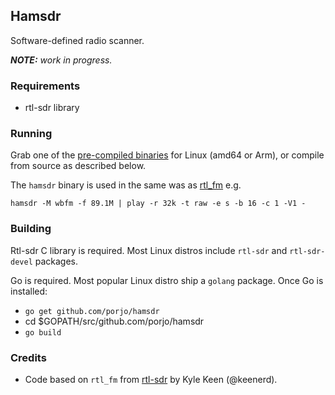 ## Hamsdr

Software-defined radio scanner. 

_**NOTE:** work in progress._

### Requirements

* rtl-sdr library

### Running

Grab one of the [pre-compiled binaries](https://github.com/porjo/hamsdr/releases) for Linux (amd64 or Arm), or compile from source as described below.

The `hamsdr` binary is used in the same was as [rtl_fm](http://kmkeen.com/rtl-demod-guide/) e.g.

```
hamsdr -M wbfm -f 89.1M | play -r 32k -t raw -e s -b 16 -c 1 -V1 -
```

### Building

Rtl-sdr C library is required. Most Linux distros include `rtl-sdr` and `rtl-sdr-devel` packages.

Go is required. Most popular Linux distro ship a `golang` package. Once Go is installed: 

- `go get github.com/porjo/hamsdr` 
- cd $GOPATH/src/github.com/porjo/hamsdr
- `go build`


### Credits

- Code based on `rtl_fm` from [rtl-sdr](https://github.com/keenerd/rtl-sdr) by Kyle Keen (@keenerd).
